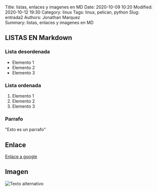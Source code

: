 Title: listas, enlaces y imagenes en MD
Date: 2020-10-09 10:20
Modified: 2020-10-12 19:30
Category: linux 
Tags: linux, pelican, python
Slug: entrada2
Authors: Jonathan Marquez             
Summary: listas, enlaces y imagenes en MD

## LISTAS EN Markdown

### Lista desordenada
 - Elemento 1
 - Elemento 2
 - Elemento 3

### Lista ordenada
 1. Elemento 1
 2. Elemento 2
 3. Elemento 3

### Parrafo
"Esto
es un
parrafo"

## Enlace
[Enlace a google](http://www.google.es)

## Imagen
![Texto alternativo](https://as.com/betech/imagenes/2016/10/20/portada/1476917621_605512_1476917718_noticia_normal.jpg)
